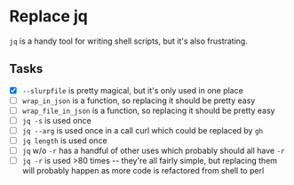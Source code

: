 # Replace jq

`jq` is a handy tool for writing shell scripts, but it's also frustrating.

## Tasks

- [x] `--slurpfile` is pretty magical, but it's only used in one place
- [ ] `wrap_in_json` is a function, so replacing it should be pretty easy
- [ ] `wrap_file_in_json` is a function, so replacing it should be pretty easy
- [ ] `jq -s` is used once
- [ ] `jq --arg` is used once in a call curl which could be replaced by `gh`
- [ ] `jq length` is used once
- [ ] `jq` w/o `-r` has a handful of other uses which probably should all have `-r`
- [ ] `jq -r` is used >80 times -- they're all fairly simple, but replacing them will probably happen as more code is refactored from shell to perl
